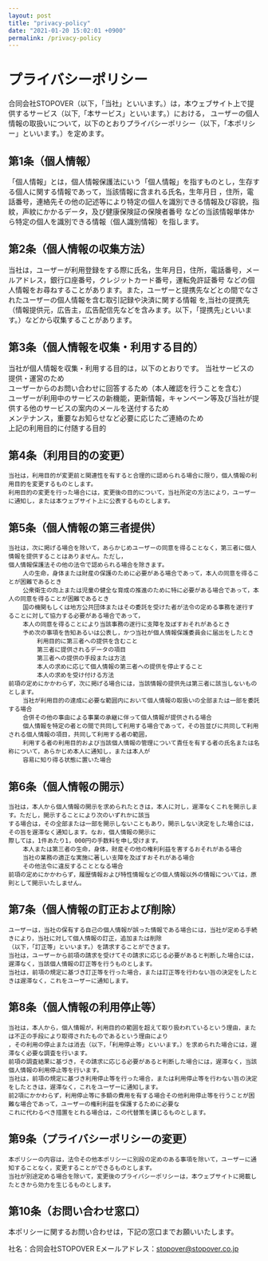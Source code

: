 ```yaml
---
layout: post
title: "privacy-policy"
date: "2021-01-20 15:02:01 +0900"
permalink: /privacy-policy
---
```

# プライバシーポリシー
合同会社STOPOVER（以下，「当社」といいます。）は，本ウェブサイト上で提供するサービス（以下,「本サービス」といいます。）における，
ユーザーの個人情報の取扱いについて，以下のとおりプライバシーポリシー（以下，「本ポリシー」といいます。）を定めます。
## 第1条（個人情報）
「個人情報」とは，個人情報保護法にいう「個人情報」を指すものとし，生存する個人に関する情報であって，当該情報に含まれる氏名，生年月日
，住所，電話番号，連絡先その他の記述等により特定の個人を識別できる情報及び容貌，指紋，声紋にかかるデータ，及び健康保険証の保険者番号
などの当該情報単体から特定の個人を識別できる情報（個人識別情報）を指します。
## 第2条（個人情報の収集方法）
当社は，ユーザーが利用登録をする際に氏名，生年月日，住所，電話番号，メールアドレス，銀行口座番号，クレジットカード番号，運転免許証番号
などの個人情報をお尋ねすることがあります。また，ユーザーと提携先などとの間でなされたユーザーの個人情報を含む取引記録や決済に関する情報
を,当社の提携先（情報提供元，広告主，広告配信先などを含みます。以下，｢提携先｣といいます。）などから収集することがあります。
## 第3条（個人情報を収集・利用する目的）
当社が個人情報を収集・利用する目的は，以下のとおりです。
    当社サービスの提供・運営のため  
    ユーザーからのお問い合わせに回答するため（本人確認を行うことを含む）  
    ユーザーが利用中のサービスの新機能，更新情報，キャンペーン等及び当社が提供する他のサービスの案内のメールを送付するため  
    メンテナンス，重要なお知らせなど必要に応じたご連絡のため  
    上記の利用目的に付随する目的  
## 第4条（利用目的の変更）
    当社は，利用目的が変更前と関連性を有すると合理的に認められる場合に限り，個人情報の利用目的を変更するものとします。
    利用目的の変更を行った場合には，変更後の目的について，当社所定の方法により，ユーザーに通知し，または本ウェブサイト上に公表するものとします。
## 第5条（個人情報の第三者提供）
    当社は，次に掲げる場合を除いて，あらかじめユーザーの同意を得ることなく，第三者に個人情報を提供することはありません。ただし，
    個人情報保護法その他の法令で認められる場合を除きます。
        人の生命，身体または財産の保護のために必要がある場合であって，本人の同意を得ることが困難であるとき
        公衆衛生の向上または児童の健全な育成の推進のために特に必要がある場合であって，本人の同意を得ることが困難であるとき
        国の機関もしくは地方公共団体またはその委託を受けた者が法令の定める事務を遂行することに対して協力する必要がある場合であって，
        本人の同意を得ることにより当該事務の遂行に支障を及ぼすおそれがあるとき
        予め次の事項を告知あるいは公表し，かつ当社が個人情報保護委員会に届出をしたとき
            利用目的に第三者への提供を含むこと
            第三者に提供されるデータの項目
            第三者への提供の手段または方法
            本人の求めに応じて個人情報の第三者への提供を停止すること
            本人の求めを受け付ける方法
    前項の定めにかかわらず，次に掲げる場合には，当該情報の提供先は第三者に該当しないものとします。
        当社が利用目的の達成に必要な範囲内において個人情報の取扱いの全部または一部を委託する場合
        合併その他の事由による事業の承継に伴って個人情報が提供される場合
        個人情報を特定の者との間で共同して利用する場合であって，その旨並びに共同して利用される個人情報の項目，共同して利用する者の範囲，
        利用する者の利用目的および当該個人情報の管理について責任を有する者の氏名または名称について，あらかじめ本人に通知し，または本人が
        容易に知り得る状態に置いた場合
## 第6条（個人情報の開示）
    当社は，本人から個人情報の開示を求められたときは，本人に対し，遅滞なくこれを開示します。ただし，開示することにより次のいずれかに該当
    する場合は，その全部または一部を開示しないこともあり，開示しない決定をした場合には，その旨を遅滞なく通知します。なお，個人情報の開示に
    際しては，1件あたり1，000円の手数料を申し受けます。
        本人または第三者の生命，身体，財産その他の権利利益を害するおそれがある場合
        当社の業務の適正な実施に著しい支障を及ぼすおそれがある場合
        その他法令に違反することとなる場合
    前項の定めにかかわらず，履歴情報および特性情報などの個人情報以外の情報については，原則として開示いたしません。
## 第7条（個人情報の訂正および削除）
    ユーザーは，当社の保有する自己の個人情報が誤った情報である場合には，当社が定める手続きにより，当社に対して個人情報の訂正，追加または削除
    （以下，「訂正等」といいます。）を請求することができます。
    当社は，ユーザーから前項の請求を受けてその請求に応じる必要があると判断した場合には，遅滞なく，当該個人情報の訂正等を行うものとします。
    当社は，前項の規定に基づき訂正等を行った場合，または訂正等を行わない旨の決定をしたときは遅滞なく，これをユーザーに通知します。
## 第8条（個人情報の利用停止等）
    当社は，本人から，個人情報が，利用目的の範囲を超えて取り扱われているという理由，または不正の手段により取得されたものであるという理由により
    ，その利用の停止または消去（以下，「利用停止等」といいます。）を求められた場合には，遅滞なく必要な調査を行います。
    前項の調査結果に基づき，その請求に応じる必要があると判断した場合には，遅滞なく，当該個人情報の利用停止等を行います。
    当社は，前項の規定に基づき利用停止等を行った場合，または利用停止等を行わない旨の決定をしたときは，遅滞なく，これをユーザーに通知します。
    前2項にかかわらず，利用停止等に多額の費用を有する場合その他利用停止等を行うことが困難な場合であって，ユーザーの権利利益を保護するために必要な
    これに代わるべき措置をとれる場合は，この代替策を講じるものとします。
## 第9条（プライバシーポリシーの変更）
    本ポリシーの内容は，法令その他本ポリシーに別段の定めのある事項を除いて，ユーザーに通知することなく，変更することができるものとします。
    当社が別途定める場合を除いて，変更後のプライバシーポリシーは，本ウェブサイトに掲載したときから効力を生じるものとします。
## 第10条（お問い合わせ窓口）
本ポリシーに関するお問い合わせは，下記の窓口までお願いいたします。

社名：合同会社STOPOVER
Eメールアドレス：stopover@stopover.co.jp
